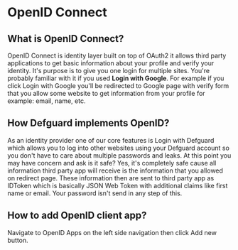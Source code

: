 # OpenID Connect

## What is OpenID Connect?

OpenID Connect is identity layer built on top of OAuth2 it allows third party applications to get basic information about your profile and verify your identity. It's purpose is to give you one login for multiple sites. You're probably familiar with it if you used **Login with Google**. For example if you click Login with Google you'll be redirected to Google page with verify form that you allow some website to get information from your profile for example: email, name, etc.

## How Defguard implements OpenID?

As an identity provider one of our core features is Login with Defguard which allows you to log into other websites using your Defguard account so you don't have to care about multiple passwords and leaks. At this point you may have concern and ask is it safe? Yes, it's completely safe cause all information third party app will receive is the information that you allowed on redirect page. These information then are sent to third party app as IDToken which is basically JSON Web Token with additional claims like first name or email. Your password isn't send in any step of this.

## How to add OpenID client app?

Navigate to OpenID Apps on the left side navigation then click Add new button.



